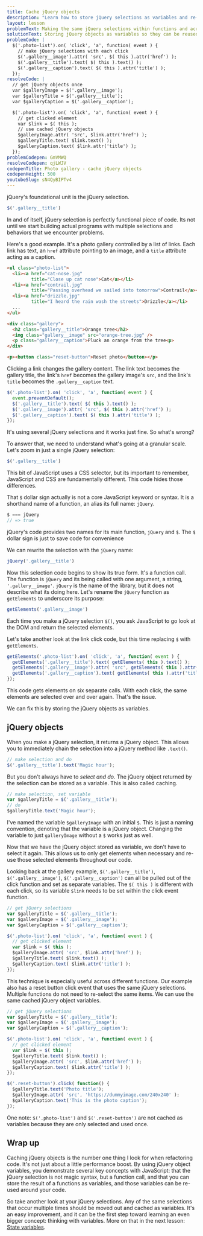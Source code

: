 ```yaml
---
title: Cache jQuery objects
description: "Learn how to store jQuery selections as variables and re-use those variables around your code."
layout: lesson
problemText: Making the same jQuery selections within functions and across code blocks.
solutionText: Storing jQuery objects as variables so they can be reused.
problemCode: |
  $('.photo-list').on( 'click', 'a', function( event ) {
    // make jQuery selections with each click
    $('.gallery__image').attr( 'src', $( this ).attr('href') );
    $('.gallery__title').text( $( this ).text() );
    $('.gallery__caption').text( $( this ).attr('title') );
  });
resolveCode: |
  // get jQuery objects once
  var $galleryImage = $('.gallery__image');
  var $galleryTitle = $('.gallery__title');
  var $galleryCaption = $('.gallery__caption');

  $('.photo-list').on( 'click', 'a', function( event ) {
    // get clicked element
    var $link = $( this );
    // use cached jQuery objects
    $galleryImage.attr( 'src', $link.attr('href') );
    $galleryTitle.text( $link.text() );
    $galleryCaption.text( $link.attr('title') );
  });
problemCodepen: GmVMWQ
resolveCodepen: qjLWJV
codepenTitle: Photo gallery - cache jQuery objects
codepenHeight: 500
youtubeSlug: sN4QyBIPTv4
---
```


jQuery's foundational unit is the jQuery selection.

``` js
$('.gallery__title')
```

In and of itself, jQuery selection is perfectly functional piece of code. Its not until we start building actual programs with multiple selections and behaviors that we encounter problems.

Here's a good example. It's a photo gallery controlled by a list of links. Each link has text, an `href` attribute pointing to an image, and a `title` attribute acting as a caption.

``` html
<ul class="photo-list">
  <li><a href="cat-nose.jpg"
         title="Close up cat nose">Cat</a></li>
  <li><a href="contrail.jpg"
         title="Passing overhead we sailed into tomorrow">Contrail</a></li>
  <li><a href="drizzle.jpg"
         title="I heard the rain wash the streets">Drizzle</a></li>
  ...
</ul>

<div class="gallery">
  <h2 class="gallery__title">Orange tree</h2>
  <img class="gallery__image" src="orange-tree.jpg" />
  <p class="gallery__caption">Pluck an orange from the tree<p>
</div>

<p><button class="reset-button">Reset photo</button></p>
```

Clicking a link changes the gallery content. The link text becomes the gallery title, the link's `href` becomes the gallery image's `src`, and the link's `title` becomes the `.gallery__caption` text.

``` js
$('.photo-list').on( 'click', 'a', function( event ) {
  event.preventDefault();
  $('.gallery__title').text( $( this ).text() );
  $('.gallery__image').attr( 'src', $( this ).attr('href') );
  $('.gallery__caption').text( $( this ).attr('title') );
});
```

It's using several jQuery selections and it works just fine. So what's wrong?

To answer that, we need to understand what's going at a granular scale. Let's zoom in just a single jQuery selection:

``` js
$('.gallery__title')
```

This bit of JavaScript uses a CSS selector, but its important to remember, JavaScript and CSS are fundamentally different. This code hides those differences.

That `$` dollar sign actually is not a core JavaScript keyword or syntax. It is a shorthand name of a function, an alias its full name: `jQuery`.

``` js
$ === jQuery
// => true
```

jQuery's code provides two names for its main function, `jQuery` and `$`. The `$` dollar sign is just to save code for convenience

We can rewrite the selection with the `jQuery` name:

``` js
jQuery('.gallery__title')
```

Now this selection code begins to show its true form. It's a function call. The function is `jQuery` and its being called with one argument, a string, `'.gallery__image'`. `jQuery` is the name of the library, but it does not describe what its doing here. Let's rename the `jQuery` function as `getElements` to underscore its purpose:

``` js
getElements('.gallery__image')
```

Each time you make a jQuery selection `$()`, you ask JavaScript to go look at the DOM and return the selected elements.

Let's take another look at the link click code, but this time replacing `$` with `getElements`.

``` js
getElements('.photo-list').on( 'click', 'a', function( event ) {
  getElements('.gallery__title').text( getElements( this ).text() );
  getElements('.gallery__image').attr( 'src', getElements( this ).attr('href') );
  getElements('.gallery__caption').text( getElements( this ).attr('title') );
});
```

This code gets elements on six separate calls. With each click, the same elements are selected over and over again. That's the issue.

We can fix this by storing the jQuery objects as variables.

## jQuery objects

When you make a jQuery selection, it returns a jQuery object. This allows you to immediately chain the selection into a jQuery method like `.text()`.

``` js
// make selection and do
$('.gallery__title').text('Magic hour');
```

But you don't always have to _select and do_. The jQuery object returned by the selection can be stored as a variable. This is also called caching.

``` js
// make selection, set variable
var $galleryTitle = $('.gallery__title');
// do
$galleryTitle.text('Magic hour');
```

I've named the variable `$galleryImage` with an initial `$`. This is just a naming convention, denoting that the variable is a jQuery object. Changing the variable to just `galleryImage` without a `$` works just as well.

Now that we have the jQuery object stored as variable, we don't have to select it again. This allows us to only get elements when necessary and re-use those selected elements throughout our code.

Looking back at the gallery example, `$('.gallery__title')`, `$('.gallery__image')`, `$('.gallery__caption')` can all be pulled out of the click function and set as separate variables. The `$( this )` is different with each click, so its variable `$link` needs to be set within the click event function.

``` js
// get jQuery selections
var $galleryTitle = $('.gallery__title');
var $galleryImage = $('.gallery__image');
var $galleryCaption = $('.gallery__caption');

$('.photo-list').on( 'click', 'a', function( event ) {
  // get clicked element
  var $link = $( this );
  $galleryImage.attr( 'src', $link.attr('href') );
  $galleryTitle.text( $link.text() );
  $galleryCaption.text( $link.attr('title') );
});
```


This technique is especially useful across different functions. Our example also has a reset button click event that uses the same jQuery selections. Multiple functions do not need to re-select the same items. We can use the same cached jQuery object variables.

``` js
// get jQuery selections
var $galleryTitle = $('.gallery__title');
var $galleryImage = $('.gallery__image');
var $galleryCaption = $('.gallery__caption');

$('.photo-list').on( 'click', 'a', function( event ) {
  // get clicked element
  var $link = $( this );
  $galleryTitle.text( $link.text() );
  $galleryImage.attr( 'src', $link.attr('href') );
  $galleryCaption.text( $link.attr('title') );
});

$('.reset-button').click( function() {
  $galleryTitle.text('Photo title');
  $galleryImage.attr( 'src', 'https://dummyimage.com/240x240' );
  $galleryCaption.text('This is the photo caption');
});
```

One note: `$('.photo-list')` and `$('.reset-button')` are not cached as variables because they are only selected and used once.

## Wrap up

Caching jQuery objects is the number one thing I look for when refactoring code. It's not just about a little performance boost. By using jQuery object variables, you demonstrate several key concepts with JavaScript: that the jQuery selection is not magic syntax, but a function call, and that you can store the result of a functions as variables, and those variables can be re-used around your code.

So take another look at your jQuery selections. Any of the same selections that occur multiple times should be moved out and cached as variables. It's an easy improvement, and it can be the first step toward learning an even bigger concept: thinking with variables. More on that in the next lesson: [State variables](state-variables).
